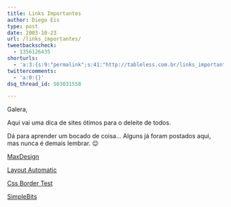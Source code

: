 ```yaml
---
title: Links Importantes
author: Diego Eis
type: post
date: 2003-10-23
url: /links_importantes/
tweetbackscheck:
  - 1356126435
shorturls:
  - 'a:3:{s:9:"permalink";s:41:"http://tableless.com.br/links_importantes";s:7:"tinyurl";s:26:"http://tinyurl.com/439vl9w";s:4:"isgd";s:19:"http://is.gd/vWtdNh";}'
twittercomments:
  - 'a:0:{}'
dsq_thread_id: 503031558

---
```

Galera,
              
Aqui vai uma dica de sites ótimos para o deleite de todos.
              
Dá para aprender um bocado de coisa&#8230; Alguns já foram postados aqui, mas nunca é demais lembrar. 😉
              
[MaxDesign][1]
              
[Layout Automatic][2]
              
[Css Border Test][3]
              
[SimpleBits][4]

 [1]: http://css.maxdesign.com.au/index.htm
 [2]: http://www.inknoise.com/experimental/layoutomatic.php
 [3]: http://www.copysense.co.uk/border.htm
 [4]: http://www.simplebits.com/